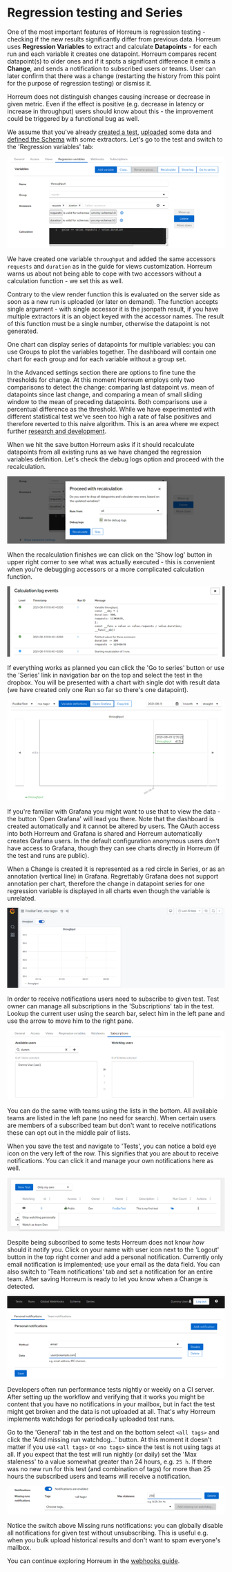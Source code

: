 # Regression testing and Series

One of the most important features of Horreum is regression testing - checking if the new results significantly differ from previous data. Horreum uses **Regression Variables** to extract and calculate **Datapoints** - for each run and each variable it creates one datapoint. Horreum compares recent datapoint(s) to older ones and if it spots a significant difference it emits a **Change**, and sends a notification to subscribed users or teams. User can later confirm that there was a change (restarting the history from this point for the purpose of regression testing) or dismiss it.

Horreum does not distinguish changes causing increase or decrease in given metric. Even if the effect is positive (e.g. decrease in latency or increase in throughput) users should know about this - the improvement could be triggered by a functional bug as well.

We assume that you've already [created a test](/docs/create_test.html), [uploaded](/docs/upload.html) some data and [defined the Schema](/docs/customize_views.html) with some extractors. Let's go to the test and switch to the 'Regression variables' tab:

<div class="screenshot"><img src="/assets/images/regression/00_variables.png"></div>

We have created one variable `throughput` and added the same accessors `requests` and `duration` as in the guide for views customization. Horreum warns us about not being able to cope with two accessors without a calculation function - we set this as well.

Contrary to the view render function this is evaluated on the server side as soon as a new run is uploaded (or later on demand). The function accepts single argument - with single accessor it is the jsonpath result, if you have multiple extractors it is an object keyed with the accessor names. The result of this function must be a single number, otherwise the datapoint is not generated.

One chart can display series of datapoints for multiple variables: you can use Groups to plot the variables together. The dashboard will contain one chart for each group and for each variable without a group set.

In the Advanced settings section there are options to fine tune the thresholds for change. At this moment Horreum employs only two comparisons to detect the change: comparing last datapoint vs. mean of datapoints since last change, and comparing a mean of small sliding window to the mean of preceding datapoints. Both comparisons use a percentual difference as the threshold. While we have experimented with different statistical test we've seen too high a rate of false positives and therefore reverted to this naive algorithm. This is an area where we expect further [research and development](https://github.com/Hyperfoil/Horreum/issues/38).

When we hit the save button Horreum asks if it should recalculate datapoints from all existing runs as we have changed the regression variables definition. Let's check the debug logs option and proceed with the recalculation.

<div class="screenshot"><img src="/assets/images/regression/01_recalculate.png"></div>

When the recalculation finishes we can click on the 'Show log' button in upper right corner to see what was actually executed - this is convenient when you're debugging accessors or a more complicated calculation function.

<div class="screenshot"><img src="/assets/images/regression/02_log.png"></div>

If everything works as planned you can click the 'Go to series' button or use the 'Series' link in navigation bar on the top and select the test in the dropbox. You will be presented with a chart with single dot with result data (we have created only one Run so far so there's one datapoint).

<div class="screenshot"><img src="/assets/images/regression/03_series.png"></div>

If you're familiar with Grafana you might want to use that to view the data - the button 'Open Grafana' will lead you there. Note that the dashboard is created automatically and it cannot be altered by users. The OAuth access into both Horreum and Grafana is shared and Horreum automatically creates Grafana users. In the default configuration anonymous users don't have access to Grafana, though they can see charts directly in Horreum (if the test and runs are public).

When a Change is created it is represented as a red circle in Series, or as an annotation (vertical line) in Grafana. Regrettably Grafana does not support annotation per chart, therefore the change in datapoint series for one regression variable is displayed in all charts even though the variable is unrelated.

<div class="screenshot"><img src="/assets/images/regression/04_grafana.png"></div>

In order to receive notifications users need to subscribe to given test. Test owner can manage all subscriptions in the 'Subscriptions' tab in the test. Lookup the current user using the search bar, select him in the left pane and use the arrow to move him to the right pane.

<div class="screenshot"><img src="/assets/images/regression/05_subscriptions.png"></div>

You can do the same with teams using the lists in the bottom. All available teams are listed in the left pane (no need for search). When certain users are members of a subscribed team but don't want to receive notifications these can opt out in the middle pair of lists.

When you save the test and navigate to 'Tests', you can notice a bold eye icon on the very left of the row. This signifies that you are about to receive notifications. You can click it and manage your own notifications here as well.

<div class="screenshot"><img src="/assets/images/regression/06_watching.png"></div>

Despite being subscribed to some tests Horreum does not know *how* should it notify you. Click on your name with user icon next to the 'Logout' button in the top right corner and add a personal notification. Currently only email notification is implemented; use your email as the data field. You can also switch to 'Team notifications' tab and set a notification for an entire team. After saving Horreum is ready to let you know when a Change is detected.

<div class="screenshot"><img src="/assets/images/regression/07_notifications.png"></div>

Developers often run performance tests nightly or weekly on a CI server. After setting up the workflow and verifying that it works you might be content that you have no notifications in your mailbox, but in fact the test might get broken and the data is not uploaded at all. That's why Horreum implements watchdogs for periodically uploaded test runs.

Go to the 'General' tab in the test and on the bottom select `<all tags>` and click the 'Add missing run watchdog...' button. At this moment it doesn't matter if you use `<all tags>` or `<no tags>` since the test is not using tags at all. If you expect that the test will run nightly (or daily) set the 'Max staleness' to a value somewhat greater than 24 hours, e.g. `25 h`. If there was no new run for this test (and combination of tags) for more than 25 hours the subscribed users and teams will receive a notification.

<div class="screenshot"><img src="/assets/images/regression/08_staleness.png"></div>

Notice the switch above Missing runs notifications: you can globally disable all notifications for given test without unsubscribing. This is useful e.g. when you bulk upload historical results and don't want to spam everyone's mailbox.

You can continue exploring Horreum in the [webhooks guide](/docs/webhooks.html).
